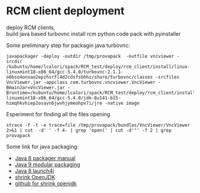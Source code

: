 # RCM client deployment

deploy RCM clients,  
build java based turbovnc 
install rcm python code
pack with pyinstaller

Some preliminary step for packagin java turbovnc:

    javapackager -deploy -outdir /tmp/provapack  -outfile vncviewer -srcdir /kubuntu/home/lcalori/spack/RCM_test/deploy/rcm_client/install/linux-linuxmint18-x86_64/gcc-5.4.0/turbovnc-2.1.1-o6bso4onxao2epzhsrfl4d2cdsfsbhhz/share/turbovnc/classes -srcfiles VncViewer.jar -appclass com.turbovnc.vncviewer.VncViewer -BmainJar=VncViewer.jar -Bruntime=/kubuntu/home/lcalori/spack/RCM_test/deploy/rcm_client/install/linux-linuxmint18-x86_64/gcc-5.4.0/jdk-8u141-b15-himqhkvhiep2osavn6jwvhjymeohpx7i/jre -native image


    
Esperiment for finding all the files opening

    strace -f -t -e trace=file /tmp/provapack/bundles/VncViewer/VncViewer 2>&1 | cut  -d' ' -f 4- | grep 'open(' | cut -d'"' -f 2 | grep provapack


Some link for java packaging:
  * [Java 8 packager manual](https://docs.oracle.com/javase/8/docs/technotes/tools/unix/javapackager.html#BGBDJIGE)
  * [Java 9 modular packaging](https://steveperkins.com/using-java-9-modularization-to-ship-zero-dependency-native-apps/)
  * [Java 8 launch4j](http://launch4j.sourceforge.net/docs.html)
  * [shrink OpenJDK](https://news.ycombinator.com/item?id=13543233)
  * [github for shrink openjdk](https://github.com/redbooth/openjdk-trim/blob/master/linux/files.filter)

